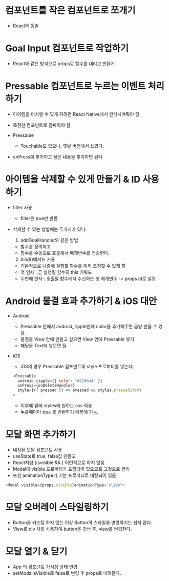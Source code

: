# 컴포넌트를 작은 컴포넌트로 쪼개기

- React와 동일

# Goal Input 컴포넌트로 작업하기

- React와 같은 방식으로 props로 함수를 내리고 만들기

# Pressable 컴포넌트로 누르는 이벤트 처리하기

- 아이템을 터치할 수 있게 하려면 React Native에서 인식시켜줘야 함.
- 특정한 컴포넌트로 감싸줘야 함.
- Pressable

  - Touchable도 있으나, 옛날 버전에서 쓰였다.

- onPress에 추가하고 싶은 내용을 추가하면 된다.

# 아이템을 삭제할 수 있게 만들기 & ID 사용하기

- filter 사용

  - filter은 true만 반환

- 삭제할 수 있는 방법에는 두가지가 있다.

  1. addGoalHandler와 같은 방법

  - 함수를 정의하고
  - 함수를 수동으로 호출해서 매개변수를 전송한다.

  2. bind()메서드 사용

  - 기본적으로 나중에 실행할 함수를 미리 조정할 수 있게 함
  - 첫 인자 : 곧 실행될 함수의 this 키워드
  - 두번째 인자 : 호출될 함수에서 수신하는 첫 매개변수 -> props.id로 설정

# Android 물결 효과 추가하기 & iOS 대안

- Android

  - Pressable 안에서 android_ripple안에 color를 추가해주면 금방 만들 수 있음.
  - 물결을 View 안에 만들고 싶으면 View 안에 Pressable 넣기
  - 패딩을 Text에 넣으면 됨.

- iOS

  - iOS의 경우 Pressable 컴포넌트의 style 프로퍼티를 넣는다.
  ```js
  <Pressable 
    android_ripple={{ color: "#210644" }} 
    onPress={onDeleteHandler}
    style={({ pressed }) => pressed && styles.pressedItem}
  >
  ```
  - 이후에 밑에 styles에 원하는 css 적용.
  - 누를때마다 true 를 반환하기 때문에 가능.

# 모달 화면 추가하기

- 내장된 모달 컴포넌트 사용
- useState로 true, false값 만들고
- React처럼 {isvisible && } 이런식으로 하지 않음.
- Modal에 visible 프로퍼티가 포함되어 있으므로 그것으로 관리
- 또한 animationType가 기본 프로퍼티로 내장되어 있음

```js
<Modal visible={props.visible}animationType="slide">
```

# 모달 오버레이 스타일링하기

- Button을 커스텀 하지 않는 이상 Button의 스타일을 변경하기는 쉽지 않다.
- View를 div 처럼 사용하여 button을 감싼 후, view를 변경한다.

# 모달 열기 & 닫기

- App 의 컴포넌트 가시성 상태 변경
- setModalIsVisible로 false로 변경 후 props로 내려준다.